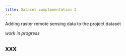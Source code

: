 ```yaml
---
title: Dataset complementation I
---
```


Adding raster remote sensing data to the project dataset

<!--more-->


_work in progress_


## xxx




